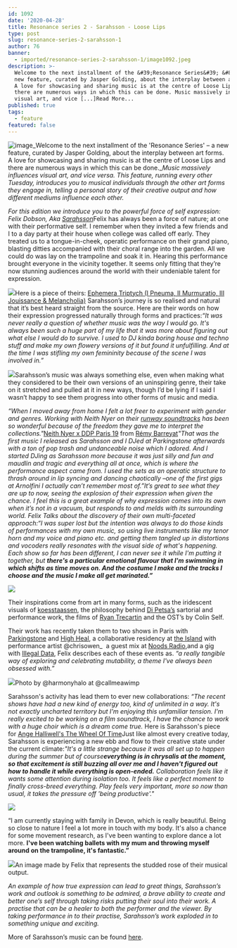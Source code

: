 ```yaml
---
id: 1092
date: '2020-04-28'
title: Resonance series 2 - Sarahsson - Loose Lips
type: post
slug: resonance-series-2-sarahsson-1
author: 76
banner:
  - imported/resonance-series-2-sarahsson-1/image1092.jpeg
description: >-
  Welcome to the next installment of the &#39;Resonance Series&#39; &#8211; a
  new feature, curated by Jasper Golding, about the interplay between art forms.
  A love for showcasing and sharing music is at the centre of Loose Lips and
  there are numerous ways in which this can be done. Music massively influences
  visual art, and vice [...]Read More...
published: true
tags:
  - feature
featured: false
---
```

![image](../imported/resonance-series-2-sarahsson-1/image1092.jpeg)_Welcome to the next installment of the 'Resonance Series' – a new feature, curated by Jasper Golding, about the interplay between art forms. A love for showcasing and sharing music is at the centre of Loose Lips and there are numerous ways in which this can be done.__Music massively influences visual art, and vice versa. This feature, running every other Tuesday, introduces you to musical individuals through the other art forms they engage in, telling a personal story of their creative output and how different mediums influence each other._

_For this edition we introduce you to the powerful force of self expression: Felix Dobson, Aka [](https://soundcloud.com/sarahsson)_ [_Sarahsson_](https://soundcloud.com/sarahsson)Felix has always been a force of nature; at one with their performative self. I remember when they invited a few friends and I to a day party at their house when college was called off early. They treated us to a tongue-in-cheek, operatic performance on their grand piano, blasting ditties accompanied with their choral range into the garden. All we could do was lay on the trampoline and soak it in. Hearing this performance brought everyone in the vicinity together. It seems only fitting that they’re now stunning audiences around the world with their undeniable talent for expression. 

![](https://lh5.googleusercontent.com/GgAXv2JDCPA1-ltibze6zurb94WJteqEttT7ALHA6LBKfMECiKwcGX5Z_sXXcfJVpMPkLYL7MUent55zQ6KouOU6kevFoPKEcCF3KTs0vnkGgqcLtdLULLAswzWCIzMIZhsfiW3K)Here is a piece of theirs: [Ephemera Triptych (I Pneuma, II Murmuratio, III Jouissance & Melancholia)](https://highheal.bandcamp.com/track/sarahsson-ephemera-tryptich?fbclid=IwAR2mxXoBL4vlw9pk5-RVj-FTj-0gepv8n9t-Mu4sISA0VbSaxWlLtfGYPTk) Sarahsson’s journey is so realised and natural that it’s best heard straight from the source. Here are their words on how their expression progressed naturally through forms and practices:_“It was never really a question of whether music was the way I would go. It's always been such a huge part of my life that it was more about figuring out what else I would do to survive. I used to DJ kinda boring house and techno stuff and make my own flowery versions of it but found it unfulfilling. And at the time I was stifling my own femininity because of the scene I was involved in.”_

![](https://lh4.googleusercontent.com/H2-qFQ18NLhb5Of6cSZ_s6iK6PPVi0Pij4We0jWSNlRCwmY_CfZAPSXk4rR3evvKLEzw8_4S4LPYG4TonpiPRkcxaANbzjwDc_XgpPYmMLnyDQukK5BM5gSpaY9vcUhBDvLX-DcX)Sarahsson’s music was always something else, even when making what they considered to be their own versions of an uninspiring genre, their take on it stretched and pulled at it in new ways, though I’d be lying if I said I wasn’t happy to see them progress into other forms of music and media.  
  
_“When I moved away from home I felt a lot freer to experiment with gender and genres. Working with Neith Nyer on their [](https://remybarreyat.com/neith-nyer-x-ddp-19-20/?fbclid=IwAR10jtAcftePcGiRwARVrwdeZKWwph6mQ3ru-k7f41m-kM509aFm2tMy1jY)[runway soundtracks](https://remybarreyat.com/neith-nyer-x-ddp-19-20/?fbclid=IwAR10jtAcftePcGiRwARVrwdeZKWwph6mQ3ru-k7f41m-kM509aFm2tMy1jY) has been so wonderful because of the freedom they gave me to interpret the collections."_[Neith Nyer x DDP Paris 19](https://vimeo.com/320953840) from [Rémy Barreyat](https://vimeo.com/remybarreyat)_"That was the first music I released as Sarahsson and I DJed at Parkingstone afterwards with a ton of pop trash and undanceable noise which I adored. And I started DJing as Sarahsson more because it was just silly and fun and maudlin and tragic and everything all at once, which is where the performance aspect came from. I used the sets as an operatic structure to thrash around in lip syncing and dancing chaotically –one of the first gigs at Arnolfini I actually can’t remember most of.”_It’s great to see what they are up to now, seeing the explosion of their expression when given the chance. I feel this is a great example of why expression comes into its own when it’s not in a vacuum, but responds to and melds with its surrounding world. Felix Talks about the discovery of their own multi-faceted approach:_“I was super lost but the intention was always to do those kinds of performances with my own music, so using live instruments like my tenor horn and my voice and piano etc. and getting them tangled up in distortions and vocoders really resonates with the visual side of what's happening. Each show so far has been different, I can never see it while I'm putting it together, but_ _**there's a particular emotional flavour that I'm swimming in which shifts as time moves on. And the costume I make and the tracks I choose and the music I make all get marinated.”**_

![](https://lh3.googleusercontent.com/QIjk_PPgMRcLLQ0hQjuXcJLmT1sEKpdpZwrV_UUPW4wN98eNOAtUvMihK5Omow4URinUbS2IokatvlK1tgHrAsmssv6SclMWCvQfJ7pode-h8lBkHN6bdH5iYNf2tBcejMYdcN6s)

Their inspirations come from art in many forms, such as the iridescent visuals of [](https://www.pattymorgan.net/koesstaassen)[koesstaassen](https://www.pattymorgan.net/koesstaassen), the philosophy behind [](https://londonfashionweek.co.uk/designers_profile.aspx?DesignerID=5663#RL?rl_playlist=playlist_digital&rl_id=0)[Di Petsa’s](https://londonfashionweek.co.uk/designers_profile.aspx?DesignerID=5663#RL?rl_playlist=playlist_digital&rl_id=0) sartorial and performance work, the films of [](https://vimeo.com/trecartin)[Ryan Trecartin](https://vimeo.com/trecartin) and the OST’s by Colin Self. 

[](https://www.youtube.com/watch?v=YEXW0x_dmRI)

Their work has recently taken them to two shows in Paris with [Parkingstone](https://parkingstone93.bandcamp.com/album/dandelion1) and [](https://highheal.bandcamp.com/)[High Heal](https://highheal.bandcamp.com/), a collaborative residency at [](https://theislandbristol.com/)[the Island](https://theislandbristol.com/) with performance artist @chrisowen\_  a guest mix at [](https://noodsradio.com/)[Noods Radio](https://noodsradio.com/),and a gig with [](https://illegaldata.bandcamp.com/releases)[Illegal Data](https://illegaldata.bandcamp.com/releases), Felix describes each of these events as. _“a really tangible way of exploring and celebrating mutability, a theme I've always been obsessed with.”_

![](https://lh3.googleusercontent.com/AnJEoKdxU9Z02wdrc-P5iDxolWAqygCFLIPGZvB2xwd8tW0189j1pEoim6iw5cL0NCJJ_s49hRcZy12gY3iOy9Qo5Ywj048OZjYenCXPiX9YteTR-HkosqPE6tB1R8VTZNiYM5xC)Photo by @harmonyhalo at @callmeawimp

Sarahsson's activity has lead them to ever new collaborations: _“The recent shows have had a new kind of energy too, kind of unlimited in a way. It's not exactly uncharted territory but I'm enjoying this unfamiliar tension. I'm really excited to be working on a film soundtrack, I have the chance to work with a huge choir which is a dream come true._ Here is Sarahsson's piece for [Ange Halliwell's The Wheel Of Time](http://highheal.bandcamp.com/album/ange-halliwell-the-wheel-of-time)Just like almost every creative today, Sarahsson is experiencing a new ebb and flow to their creative state under the current climate:_"It's a little strange because it was all set up to happen during the summer but of course_**_everything is in chrysalis at the moment, so that excitement is still buzzing all over me and I haven't figured out how to handle it while everything is open-ended._** _Collaboration feels like it wants some attention during isolation too. It feels like a perfect moment to finally cross-breed everything. Play feels very important, more so now than usual, it takes the pressure off 'being productive'."_

![](https://lh5.googleusercontent.com/yuJeFSEJ6efVoxa4sdt06OWgpfxrj6ns0sL5I9rwlfdNhomvX1xKWM2F8TQdMXDi11sLKBuHVfEaUrvAy7GHMKwlA2Ndx2szZ_6oFHRVFRjPXLpU5iNwfx-j_--R8rJfz2KwxKo8)

“I am currently staying with family in Devon, which is really beautiful. Being so close to nature I feel a lot more in touch with my body. It's also a chance for some movement research, as I've been wanting to explore dance a lot more. **I've been watching ballets with my mum and throwing myself around on the trampoline, it's fantastic.”**

![](https://lh5.googleusercontent.com/0naDzIvl7hzFfY0NzbB33RbG8CVNcWRMGZc8VTnhsQ4RhFdN0tPqhXKpZ7IMZ7lnvgrVxQsCBnP5uLt7i7qgoY_QVAd5XyFmI1JqPnY5XLSbib85B2Nv5Bg0zsSQoVUkkREfdDGD)An image made by Felix that represents the studded rose of their musical output.

_An example of how true expression can lead to great things, Sarahsson’s work and outlook is something to be admired, a brave ability to create and better one’s self through taking risks putting their soul into their work. A practise that can be a healer to both the performer and the viewer. By taking performance in to their practise, Sarahsson’s work exploded in to something unique and exciting._

More of Sarahsson’s music can be found [here](https://soundcloud.com/sarahsson ).